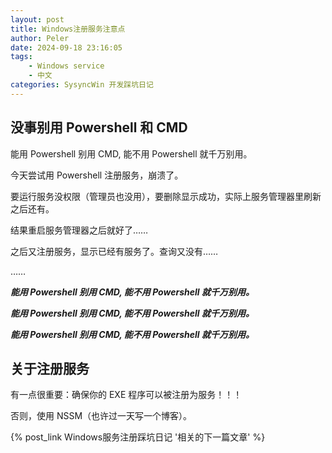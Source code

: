 ```yaml
---
layout: post
title: Windows注册服务注意点
author: Peler
date: 2024-09-18 23:16:05
tags:
    - Windows service
    - 中文
categories: SysyncWin 开发踩坑日记
---
```


## 没事别用 Powershell 和 CMD

能用 Powershell 别用 CMD, 能不用 Powershell 就千万别用。

今天尝试用 Powershell 注册服务，崩溃了。

要运行服务没权限（管理员也没用），要删除显示成功，实际上服务管理器里刷新之后还有。

结果重启服务管理器之后就好了……

之后又注册服务，显示已经有服务了。查询又没有……

……

***能用 Powershell 别用 CMD, 能不用 Powershell 就千万别用。***

***能用 Powershell 别用 CMD, 能不用 Powershell 就千万别用。***

***能用 Powershell 别用 CMD, 能不用 Powershell 就千万别用。***

## 关于注册服务

有一点很重要：确保你的 EXE 程序可以被注册为服务！！！

否则，使用 NSSM（也许过一天写一个博客）。

{% post_link Windows服务注册踩坑日记 '相关的下一篇文章' %}